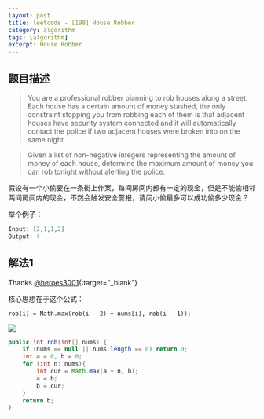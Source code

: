 ```yaml
---
layout: post
title: leetcode - [198] House Robber
category: algorithm
tags: [algorithm]
excerpt: House Robber
---
```


## 题目描述  

> You are a professional robber planning to rob houses along a street. Each house has a certain amount of money stashed, the only constraint stopping you from robbing each of them is that adjacent houses have security system connected and it will automatically contact the police if two adjacent houses were broken into on the same night.  

> Given a list of non-negative integers representing the amount of money of each house, determine the maximum amount of money you can rob tonight without alerting the police.  

假设有一个小偷要在一条街上作案，每间房间内都有一定的现金，但是不能偷相邻两间房间内的现金，不然会触发安全警报，请问小偷最多可以成功偷多少现金？  

举个例子：

``` java
Input: [2,1,1,2]
Output: 4
```


## 解法1  

Thanks [@heroes3001](https://leetcode.com/problems/house-robber/discuss/156523/From-good-to-great.-How-to-approach-most-of-DP-problems.){:target="_blank"}  

核心思想在于这个公式： 

`rob(i) = Math.max(rob(i - 2) + nums[i], rob(i - 1));`

![](https://yyc-images.oss-cn-beijing.aliyuncs.com/leetcode_198.png)  


``` java
public int rob(int[] nums) {
    if (nums == null || nums.length == 0) return 0;
    int a = 0, b = 0;
    for (int n: nums){
        int cur = Math.max(a + n, b);
        a = b;
        b = cur;
    }
    return b;
}
```
